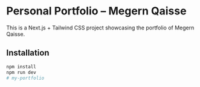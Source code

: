 # Personal Portfolio – Megern Qaisse

This is a Next.js + Tailwind CSS project showcasing the portfolio of Megern Qaisse.

## Installation

```bash
npm install
npm run dev
#   m y - p o r t f o l i o  
 